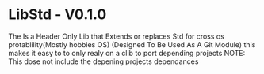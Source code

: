 # LibStd - V0.1.0
The Is a Header Only Lib that Extends or replaces Std for cross os protablility(Mostly hobbies OS) 
(Designed To Be Used As A Git Module)
this makes it easy to to only realy on a clib to port depending projects
NOTE: This dose not include the depening projects dependances